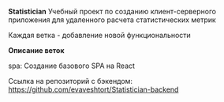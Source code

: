 **Statistician**
Учебный проект по созданию клиент-серверного приложения для удаленного расчета статистических метрик

Каждая ветка - добавление новой функциональности 


**Описание веток**

spa: Создание базового SPA на React


Ссылка на репозиторий с бэкендом: https://github.com/evaveshtort/Statistician-backend
